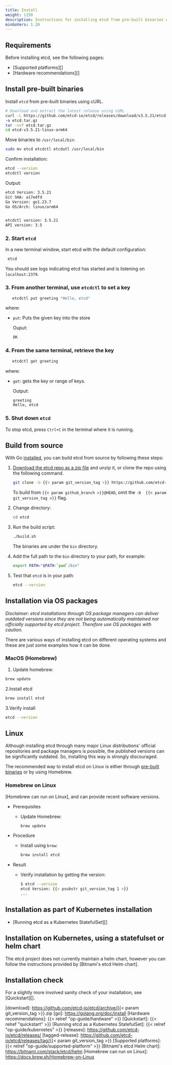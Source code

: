 ```yaml
---
title: Install
weight: 1150
description: Instructions for installing etcd from pre-built binaries or from source.
minGoVers: 1.20
---
```


## Requirements

Before installing etcd, see the following pages:

- [Supported platforms][]
- [Hardware recommendations][]

## Install pre-built binaries

Install `etcd` from pre-built binaries using cURL.

   ```bash
   # Download and extract the latest release using cURL
   curl -L https://github.com/etcd-io/etcd/releases/download/v3.5.21/etcd-v3.5.21-linux-arm64.tar.gz \
   -o etcd.tar.gz
   tar -xvf etcd.tar.gz
   cd etcd-v3.5.21-linux-arm64

   ```

   Move binaries to `/usr/local/bin`:

   ```bash
   sudo mv etcd etcdctl etcdutl /usr/local/bin
   ```

   Confirm installation:

   ```bash
   etcd --version
   etcdctl version
   ```

   Output:

   ```bash
   etcd Version: 3.5.21
   Git SHA: a17edfd
   Go Version: go1.23.7
   Go OS/Arch: linux/arm64


   etcdctl version: 3.5.21
   API version: 3.5

   ```

### 2. Start `etcd`

   In a new terminal window, start etcd with the default configuration:

   ```bash
    etcd
   ```

   You should see logs indicating etcd has started and is listening on `localhost:2379`.

### 3. From another terminal, use `etcdctl` to set a key

   ```bash
      etcdctl put greeting "Hello, etcd"
   ```

   where:

- `put`: Puts the given key into the store

   Ouput:

   ```bash
   OK
   ```

### 4. From the same terminal, retrieve the key

   ```bash
      etcdctl get greeting
   ```

   where:

- `get`: gets the key or range of keys.

   Output:

   ```bash
   greeting
   Hello, etcd
   ```

### 5. Shut down `etcd`

To stop etcd, press `Ctrl+C` in the terminal where it is running.

## Build from source

With Go [installed](https://go.dev/doc/install), you can build etcd from source by following these steps:

 1. [Download the etcd repo as a zip file](https://github.com/etcd-io/etcd) and unzip it, or clone the
    repo using the following command.

    ```sh
    git clone -b {{< param git_version_tag >}} https://github.com/etcd-io/etcd.git
    ```

    To build from `{{< param github_branch >}}@HEAD`, omit the `-b  {{< param
    git_version_tag >}}` flag.

 2. Change directory:

    ```sh
    cd etcd
    ```

 3. Run the build script:

    ```sh
    ./build.sh
    ```

    The binaries are under the `bin` directory.

 4. Add the full path to the `bin` directory to your path, for example:

    ```sh
    export PATH="$PATH:`pwd`/bin"
    ```

 5. Test that `etcd` is in your path:

    ```sh
    etcd --version
    ```

## Installation via OS packages

*Disclaimer: etcd installations through OS package managers can deliver outdated versions since they are not being automatically maintained nor officially supported by etcd project. Therefore use OS packages with caution.*

There are various ways of installing etcd on different operating systems and these are just some examples how it can be done.

### MacOS (Homebrew)

1. Update homebrew:

```sh
brew update
```

2.Install etcd

```sh
brew install etcd
```

3.Verify install

```sh
etcd --version
```

## Linux

Although installing etcd through many major Linux distributions' official repositories and package managers is possible, the published versions can be significantly outdated. So, installing this way is strongly discouraged.

The recommended way to install etcd on Linux is either through [pre-built binaries](#install-pre-built-binaries) or by using Homebrew.

### Homebrew on Linux

[Homebrew can run on Linux], and can provide recent software versions.

- Prerequisites
  - Update Homebrew:

    ```sh
    brew update
    ```

- Procedure
  - Install using `brew`:

    ```sh
    brew install etcd
    ```

- Result
  - Verify installation by getting the version:

    ```sh
    $ etcd --version
    etcd Version: {{< psubstr git_version_tag 1 >}}
    ...
    ```

## Installation as part of Kubernetes installation

- [Running etcd as a Kubernetes StatefulSet][]

## Installation on Kubernetes, using a statefulset or helm chart

The etcd project does not currently maintain a helm chart, however you can follow the instructions provided by [Bitnami's etcd Helm chart].

## Installation check

For a slightly more involved sanity check of your installation, see
[Quickstart][].

[download]: https://github.com/etcd-io/etcd/archive/{{< param git_version_tag >}}.zip
[go]: https://golang.org/doc/install
[Hardware recommendations]: {{< relref "op-guide/hardware" >}}
[Quickstart]: {{< relref "quickstart" >}}
[Running etcd as a Kubernetes StatefulSet]: {{< relref "op-guide/kubernetes" >}}
[releases]: https://github.com/etcd-io/etcd/releases/
[tagged-release]: https://github.com/etcd-io/etcd/releases/tag/{{< param git_version_tag >}}
[Supported platforms]: {{< relref "op-guide/supported-platform" >}}
[Bitnami's etcd Helm chart]: https://bitnami.com/stack/etcd/helm
[Homebrew can run on Linux]: <https://docs.brew.sh/Homebrew-on-Linux>